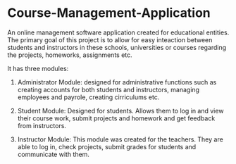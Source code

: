 # Course-Management-Application
An online management software application created for educational entities. The primary goal of this project is to allow for
easy inteaction between students and instructors in these schools, universities or courses regarding the projects, homeworks,
assignments etc.

It has three modules:

1. Administrator Module: designed for administrative functions such as creating accounts for both students and instructors,
managing employees and payrole, creating cirriculums etc.

2. Student Module: Designed for students. Allows them to log in and view their course work, submit projects and homework and get
feedback from instructors.

3. Instructor Module: This module was created for the teachers. They are able to log in, check projects, submit grades for students
and communicate with them.



